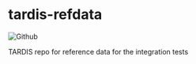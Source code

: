 # tardis-refdata
![Github](https://img.shields.io/github/license/tardis-sn/tardis-refdata)

TARDIS repo for reference data for the integration tests
